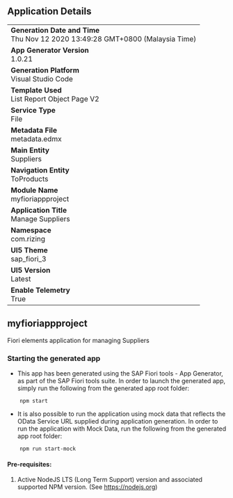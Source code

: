 ## Application Details

|                                                                                   |
| --------------------------------------------------------------------------------- |
| **Generation Date and Time**<br>Thu Nov 12 2020 13:49:28 GMT+0800 (Malaysia Time) |
| **App Generator Version**<br>1.0.21                                               |
| **Generation Platform**<br>Visual Studio Code                                     |
| **Template Used**<br>List Report Object Page V2                                   |
| **Service Type**<br>File                                                          |
| **Metadata File**<br>metadata.edmx                                                |
| **Main Entity**<br>Suppliers                                                      |
| **Navigation Entity**<br>ToProducts                                               |
| **Module Name**<br>myfioriappproject                                              |
| **Application Title**<br>Manage Suppliers                                         |
| **Namespace**<br>com.rizing                                                       |
| **UI5 Theme**<br>sap_fiori_3                                                      |
| **UI5 Version**<br>Latest                                                         |
| **Enable Telemetry**<br>True                                                      |

## myfioriappproject

Fiori elements application for managing Suppliers

### Starting the generated app

- This app has been generated using the SAP Fiori tools - App Generator, as part of the SAP Fiori tools suite. In order to launch the generated app, simply run the following from the generated app root folder:

```
    npm start
```

- It is also possible to run the application using mock data that reflects the OData Service URL supplied during application generation. In order to run the application with Mock Data, run the following from the generated app root folder:

```
    npm run start-mock
```

#### Pre-requisites:

1. Active NodeJS LTS (Long Term Support) version and associated supported NPM version. (See https://nodejs.org)
